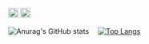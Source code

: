 <p align="left"> 
  <!--<a href="http://twitter.com/yutkat">-->
    <img height="20" src="https://img.shields.io/twitter/follow/keisuke2000_?label=Twitter&logo=twitter&style=flat" />
  </a>
  <a href="https://github.com/AyuAkabane">
    <img height="20" src="https://img.shields.io/github/followers/AyuAkabane?label=follow&logo=github&style=flat" />
  </a>
 </p>
 
![Anurag's GitHub stats](https://github-readme-stats.vercel.app/api?username=AyuAkabane&count_private=true&show_icons=true&theme=cobalt)
   　[![Top Langs](https://github-readme-stats.vercel.app/api/top-langs/?username=AyuAkabane&langs_count=8&theme=cobalt)](https://github.com/anuraghazra/github-readme-stats)  
